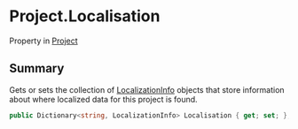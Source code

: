 # Project.Localisation

Property in [Project](/docs/api/csharp/yarn.compiler.project.md)

## Summary


Gets or sets the collection of  [LocalizationInfo](yarn.compiler.project.localizationinfo.md) 
objects that store information about where localized data for this
project is found.


```csharp
public Dictionary<string, LocalizationInfo> Localisation { get; set; };
```


